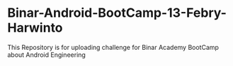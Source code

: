 # Binar-Android-BootCamp-13-Febry-Harwinto
This Repository is for uploading challenge for Binar Academy BootCamp about Android Engineering
